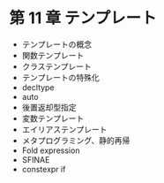 # 第 11 章 テンプレート

* テンプレートの概念
* 関数テンプレート
* クラステンプレート
* テンプレートの特殊化
* decltype
* auto
* 後置返却型指定
* 変数テンプレート
* エイリアステンプレート
* メタプログラミング、静的再帰
* Fold expression
* SFINAE
* constexpr if